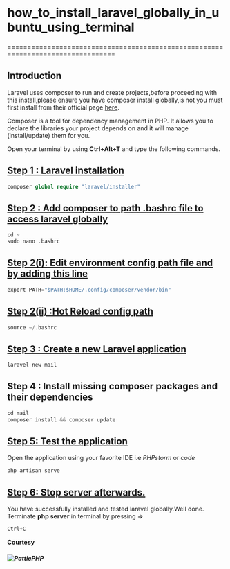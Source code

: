 # **how_to_install_laravel_globally_in_ubuntu_using_terminal**

=================================================================================

## Introduction

Laravel uses composer to run and create projects,before proceeding with this install,please ensure you have composer install globally,is not you must first install from their official page [here](https://https://getcomposer.org/doc/00-intro.md).

Composer is a tool for dependency management in PHP. It allows you to declare the libraries your project depends on and it will manage (install/update) them for you.

Open your terminal by using **Ctrl+Alt+T** and type the following commands.

## [ Step 1 : Laravel installation](https://#)

```php
composer global require "laravel/installer"
```

## [Step 2 : Add composer to path .bashrc file to access laravel globally](https://#)

```python
cd ~
sudo nano .bashrc
```

## [Step 2(i): Edit environment config path file and by adding this line](https://#)

```python
export PATH="$PATH:$HOME/.config/composer/vendor/bin"
```
## [Step 2(ii) :Hot Reload config path](https://#)

```python
source ~/.bashrc
```

## [Step 3 : Create a new Laravel application](https://#)

```python
laravel new mail
```
## Step 4 : Install missing composer packages and their dependencies

```python
cd mail
composer install && composer update
```

## [Step 5: Test the application](https://#)

Open the application using your favorite IDE i.e *PHPstorm* or *code*

```python
php artisan serve
```


## [Step 6: Stop server afterwards.](https://#)
 You have successfully installed and tested laravel globally.Well done.
 Terminate **php server** in terminal by pressing =>
  ```python
Ctrl+C
```


**Courtesy**
##### ![PattiePHP](https://#)
